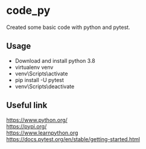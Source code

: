 # code_py
Created some basic code with python and pytest.

## Usage 
- Download and install python 3.8
- virtualenv venv
- venv\Scripts\activate
- pip install -U pytest
- venv\Scripts\deactivate

## Useful link
https://www.python.org/<br>
https://pypi.org/<br>
https://www.learnpython.org<br>
https://docs.pytest.org/en/stable/getting-started.html

